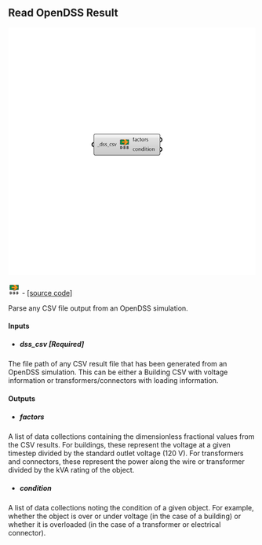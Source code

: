 ## Read OpenDSS Result

![](../../images/components/Read_OpenDSS_Result.png)

![](../../images/icons/Read_OpenDSS_Result.png) - [[source code]](https://github.com/ladybug-tools/dragonfly-grasshopper/blob/master/dragonfly_grasshopper/src//DF%20Read%20OpenDSS%20Result.py)


Parse any CSV file output from an OpenDSS simulation. 



#### Inputs
* ##### dss_csv [Required]
The file path of any CSV result file that has been generated from an OpenDSS simulation. This can be either a Building CSV with voltage information or transformers/connectors with loading information. 

#### Outputs
* ##### factors
A list of data collections containing the dimensionless fractional values from the CSV results. For buildings, these represent the voltage at a given timestep divided by the standard outlet voltage (120 V). For transformers and connectors, these represent the power along the wire or transformer divided by the kVA rating of the object. 
* ##### condition
A list of data collections noting the condition of a given object. For example, whether the object is over or under voltage (in the case of a building) or whether it is overloaded (in the case of a transformer or electrical connector). 